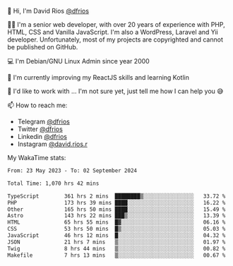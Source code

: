 👋 Hi, I'm David Rios [@dfrios](https://github.com/dfrios)

👨‍💻 I'm a senior web developer, with over 20 years of experience with PHP, HTML, CSS and Vanilla JavaScript. I'm also a WordPress, Laravel and Yii developer. Unfortunately, most of my projects are copyrighted and cannot be published on GitHub.

💻 I'm Debian/GNU Linux Admin since year 2000

🌱 I'm currently improving my ReactJS skills and learning Kotlin

💞️ I'd like to work with ... I'm not sure yet, just tell me how I can help you 😅


📫 How to reach me:
* Telegram [@dfrios](https://t.me/dfrios)
* Twitter [@dfrios](https://twitter.com/dfrios)
* Linkedin [@dfrios](https://linkedin.com/in/dfrios)
* Instagram [@david.rios.r](https://instagram.com/david.rios.r)



My WakaTime stats:
<!--START_SECTION:waka-->

```txt
From: 23 May 2023 - To: 02 September 2024

Total Time: 1,070 hrs 42 mins

TypeScript        361 hrs 2 mins  ████████▒░░░░░░░░░░░░░░░░   33.72 %
PHP               173 hrs 39 mins ████░░░░░░░░░░░░░░░░░░░░░   16.22 %
Other             165 hrs 50 mins ████░░░░░░░░░░░░░░░░░░░░░   15.49 %
Astro             143 hrs 22 mins ███▒░░░░░░░░░░░░░░░░░░░░░   13.39 %
HTML              65 hrs 55 mins  █▓░░░░░░░░░░░░░░░░░░░░░░░   06.16 %
CSS               53 hrs 50 mins  █▒░░░░░░░░░░░░░░░░░░░░░░░   05.03 %
JavaScript        46 hrs 12 mins  █░░░░░░░░░░░░░░░░░░░░░░░░   04.32 %
JSON              21 hrs 7 mins   ▒░░░░░░░░░░░░░░░░░░░░░░░░   01.97 %
Twig              8 hrs 44 mins   ▒░░░░░░░░░░░░░░░░░░░░░░░░   00.82 %
Makefile          7 hrs 13 mins   ▒░░░░░░░░░░░░░░░░░░░░░░░░   00.67 %
```

<!--END_SECTION:waka-->
